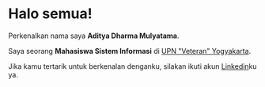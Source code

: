 # Halo semua! 

Perkenalkan nama saya **Aditya Dharma Mulyatama**.  

Saya seorang **Mahasiswa Sistem Informasi** di [UPN "Veteran" Yogyakarta](https://www.upnyk.ac.id/).  

Jika kamu tertarik untuk berkenalan denganku, silakan ikuti akun [Linkedin](https://www.linkedin.com/in/aditya-dharma-mulyatama-0b4853184/)ku ya.

